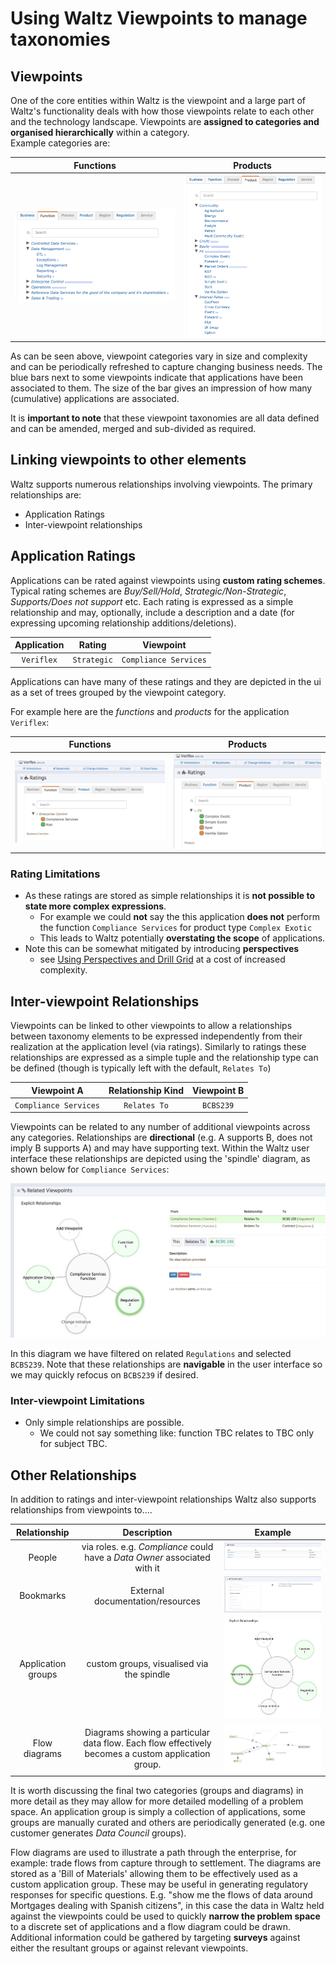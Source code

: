 # Using Waltz Viewpoints to manage taxonomies


## Viewpoints

One of the core entities within Waltz is the viewpoint and a large part of Waltz's functionality 
deals with how those viewpoints relate to each other and the technology landscape.  Viewpoints 
are **assigned to categories and organised hierarchically** within a category.  
Example categories are:

| Functions | Products |
| :---: | :---: |
| ![Function viewpoint](functions.png) | ![Product viewpoint](products.png) |



As can be seen above, viewpoint categories vary in size and complexity and can be periodically 
refreshed to capture changing business needs.  The blue bars next to some viewpoints indicate 
that applications have been associated to them.  The size of the bar gives an impression of 
how many (cumulative) applications are associated.  

It is **important to note** that these viewpoint taxonomies are all data defined and can be amended, 
merged and sub-divided as required.


## Linking viewpoints to other elements

Waltz supports numerous relationships involving viewpoints.  The primary relationships are:

- Application Ratings
- Inter-viewpoint relationships

## Application Ratings

Applications can be rated against viewpoints using **custom rating schemes**.  Typical rating schemes 
are _Buy/Sell/Hold_,  _Strategic/Non-Strategic_, _Supports/Does not support_ etc.  Each rating is 
expressed as a simple relationship and may, optionally, include a description and a 
date (for expressing upcoming relationship additions/deletions).


| Application | Rating | Viewpoint |
| :---: | :---: | :---: |
| `Veriflex` | `Strategic` | `Compliance Services` |


Applications can have many of these ratings and they are depicted in the ui as a set of trees grouped 
by the viewpoint category.

For example here are the _functions_ and _products_ for the application `Veriflex`:

| Functions | Products |
| :---: | :---: |
| ![Function ratings](veriflex-functions.png) | ![Product ratings](veriflex-products.png) |




### Rating Limitations

- As these ratings are stored as simple relationships it is **not possible to state more complex expressions**.
    - For example we could **not** say the this application **does not** perform the function `Compliance Services` for 
    product type `Complex Exotic`
  - This leads to Waltz potentially **overstating the scope** of applications.
- Note this can be somewhat mitigated by introducing **perspectives** 
    - see [Using Perspectives and Drill Grid]() at a cost of increased complexity.
 
 
## Inter-viewpoint Relationships

Viewpoints can be linked to other viewpoints to allow a relationships between taxonomy elements to be 
expressed independently from their realization at the application level (via ratings).  Similarly to 
ratings these relationships are expressed as a simple tuple and the relationship type can be 
defined (though is typically left with the default, `Relates To`) 
 
| Viewpoint A | Relationship Kind | Viewpoint B |
| :---: | :---: | :---: |
| `Compliance Services` | `Relates To` | `BCBS239` |

 Viewpoints can be related to any number of additional viewpoints across any categories.  Relationships
 are **directional**  (e.g. A supports B, does not imply B supports A) and may have supporting text. 
 Within the Waltz user interface these relationships are depicted using the 'spindle' diagram, as shown 
 below for `Compliance Services`:
 
 ![Compliance Spindle](spindle-compliance.png)
 
   
 In this diagram we have filtered on related `Regulations` and selected `BCBS239`.  Note that these relationships 
 are **navigable** in the user interface so we may quickly refocus on `BCBS239` if desired.
 
 
 ### Inter-viewpoint Limitations 
 
 - Only simple relationships are possible. 
   - We could not say something like: function TBC relates to TBC only for subject TBC.


## Other Relationships
In addition to ratings and inter-viewpoint relationships Waltz also supports relationships from 
viewpoints to....
 
| Relationship | Description | Example |
| :---: | :---: | :---: |
| People | via roles. e.g. _Compliance_ could have a _Data Owner_ associated with it| ![People](people.png) |	
| Bookmarks |	External documentation/resources | ![Bookmarks](bookmarks.png) |	
| Application groups | custom groups, visualised via the spindle | ![AppGroup Spindle](spindle-app-groups.png) |	
| Flow diagrams | Diagrams showing a particular data flow. Each flow effectively becomes a custom application group.| ![Flow diagram](flow-diagram-compliance.png) |	

It is worth discussing the final two categories (groups and diagrams) in more detail as they may allow 
for more detailed modelling of a problem space.  An application group is simply a collection of applications, 
some groups are manually curated and others are periodically generated (e.g. one customer generates 
_Data Council_ groups). 

Flow diagrams are used to illustrate a path through the enterprise, for example: trade flows from 
capture through to settlement.  The diagrams are stored as a 'Bill of Materials' allowing them to 
be effectively used as a custom application group.  These may be useful in generating regulatory 
responses for specific questions.  E.g. "show me the flows of data around Mortgages dealing with 
Spanish citizens", in this case the data in Waltz held against the viewpoints could be used to 
quickly **narrow the problem space** to a discrete set of applications and a flow diagram could be 
drawn.  Additional information could be gathered by targeting **surveys** against either the resultant 
groups or against relevant viewpoints.

